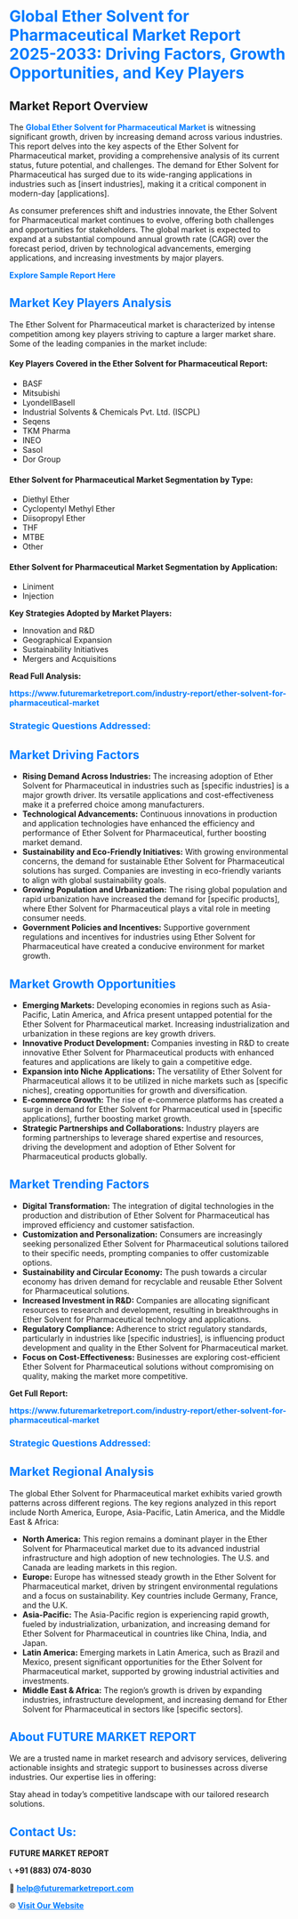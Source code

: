 <h1 style="color: #007BFF;">Global Ether Solvent for Pharmaceutical Market Report 2025-2033: Driving Factors, Growth Opportunities, and Key Players</h1>

<section id="overview">
<h2>Market Report Overview</h2>
<p>The <a href="https://www.futuremarketreport.com/industry-report/ether-solvent-for-pharmaceutical-market" style="color: #007BFF; text-decoration: none;"><strong>Global Ether Solvent for Pharmaceutical Market</strong></a> is witnessing significant growth, driven by increasing demand across various industries. This report delves into the key aspects of the Ether Solvent for Pharmaceutical market, providing a comprehensive analysis of its current status, future potential, and challenges. The demand for Ether Solvent for Pharmaceutical has surged due to its wide-ranging applications in industries such as [insert industries], making it a critical component in modern-day [applications].</p>
<p>As consumer preferences shift and industries innovate, the Ether Solvent for Pharmaceutical market continues to evolve, offering both challenges and opportunities for stakeholders. The global market is expected to expand at a substantial compound annual growth rate (CAGR) over the forecast period, driven by technological advancements, emerging applications, and increasing investments by major players.</p>
</section>

<section id="overview">
<p><a href="https://www.futuremarketreport.com/request-sample/reportId=59133" style="color: #007BFF; text-decoration: none;"><strong>Explore Sample Report Here</strong></a></p>
</section>

<section id="key-players">
<h2 style="color: #007BFF;">Market Key Players Analysis</h2>
<p>The Ether Solvent for Pharmaceutical market is characterized by intense competition among key players striving to capture a larger market share. Some of the leading companies in the market include:</p>
<h4>Key Players Covered in the Ether Solvent for Pharmaceutical Report:</h4>
<ul><li>BASF</li><li>Mitsubishi</li><li>LyondellBasell</li><li>Industrial Solvents &amp; Chemicals Pvt. Ltd. (ISCPL)</li><li>Seqens</li><li>TKM Pharma</li><li>INEO</li><li>Sasol</li><li>Dor Group</li></ul>
<h4>Ether Solvent for Pharmaceutical Market Segmentation by Type:</h4>
<ul><li>Diethyl Ether</li><li>Cyclopentyl Methyl Ether</li><li>Diisopropyl Ether</li><li>THF</li><li>MTBE</li><li>Other</li></ul>

<h4>Ether Solvent for Pharmaceutical Market Segmentation by Application:</h4>
<ul><li>Liniment</li><li>Injection</li></ul>
<p><strong>Key Strategies Adopted by Market Players:</strong></p>
<ul>
<li>Innovation and R&D</li>
<li>Geographical Expansion</li>
<li>Sustainability Initiatives</li>
<li>Mergers and Acquisitions</li>
</ul>
</section>

<section>
<p><strong>Read Full Analysis: </strong></p><a href="https://www.futuremarketreport.com/industry-report/ether-solvent-for-pharmaceutical-market" style="color: #007BFF; text-decoration: none;"><strong>https://www.futuremarketreport.com/industry-report/ether-solvent-for-pharmaceutical-market</strong></a>
<h3 style="color: #007BFF;">Strategic Questions Addressed:</h3>
</section>

<section id="driving-factors">
<h2 style="color: #007BFF;">Market Driving Factors</h2>
<ul>
<li><strong>Rising Demand Across Industries:</strong> The increasing adoption of Ether Solvent for Pharmaceutical in industries such as [specific industries] is a major growth driver. Its versatile applications and cost-effectiveness make it a preferred choice among manufacturers.</li>
<li><strong>Technological Advancements:</strong> Continuous innovations in production and application technologies have enhanced the efficiency and performance of Ether Solvent for Pharmaceutical, further boosting market demand.</li>
<li><strong>Sustainability and Eco-Friendly Initiatives:</strong> With growing environmental concerns, the demand for sustainable Ether Solvent for Pharmaceutical solutions has surged. Companies are investing in eco-friendly variants to align with global sustainability goals.</li>
<li><strong>Growing Population and Urbanization:</strong> The rising global population and rapid urbanization have increased the demand for [specific products], where Ether Solvent for Pharmaceutical plays a vital role in meeting consumer needs.</li>
<li><strong>Government Policies and Incentives:</strong> Supportive government regulations and incentives for industries using Ether Solvent for Pharmaceutical have created a conducive environment for market growth.</li>
</ul>
</section>

<section id="growth-opportunities">
<h2 style="color: #007BFF;">Market Growth Opportunities</h2>
<ul>
<li><strong>Emerging Markets:</strong> Developing economies in regions such as Asia-Pacific, Latin America, and Africa present untapped potential for the Ether Solvent for Pharmaceutical market. Increasing industrialization and urbanization in these regions are key growth drivers.</li>
<li><strong>Innovative Product Development:</strong> Companies investing in R&D to create innovative Ether Solvent for Pharmaceutical products with enhanced features and applications are likely to gain a competitive edge.</li>
<li><strong>Expansion into Niche Applications:</strong> The versatility of Ether Solvent for Pharmaceutical allows it to be utilized in niche markets such as [specific niches], creating opportunities for growth and diversification.</li>
<li><strong>E-commerce Growth:</strong> The rise of e-commerce platforms has created a surge in demand for Ether Solvent for Pharmaceutical used in [specific applications], further boosting market growth.</li>
<li><strong>Strategic Partnerships and Collaborations:</strong> Industry players are forming partnerships to leverage shared expertise and resources, driving the development and adoption of Ether Solvent for Pharmaceutical products globally.</li>
</ul>
</section>

<section id="trending-factors">
<h2 style="color: #007BFF;">Market Trending Factors</h2>
<ul>
<li><strong>Digital Transformation:</strong> The integration of digital technologies in the production and distribution of Ether Solvent for Pharmaceutical has improved efficiency and customer satisfaction.</li>
<li><strong>Customization and Personalization:</strong> Consumers are increasingly seeking personalized Ether Solvent for Pharmaceutical solutions tailored to their specific needs, prompting companies to offer customizable options.</li>
<li><strong>Sustainability and Circular Economy:</strong> The push towards a circular economy has driven demand for recyclable and reusable Ether Solvent for Pharmaceutical solutions.</li>
<li><strong>Increased Investment in R&D:</strong> Companies are allocating significant resources to research and development, resulting in breakthroughs in Ether Solvent for Pharmaceutical technology and applications.</li>
<li><strong>Regulatory Compliance:</strong> Adherence to strict regulatory standards, particularly in industries like [specific industries], is influencing product development and quality in the Ether Solvent for Pharmaceutical market.</li>
<li><strong>Focus on Cost-Effectiveness:</strong> Businesses are exploring cost-efficient Ether Solvent for Pharmaceutical solutions without compromising on quality, making the market more competitive.</li>
</ul>
</section>

<section>
<p><strong>Get Full Report: </strong></p><a href="https://www.futuremarketreport.com/industry-report/ether-solvent-for-pharmaceutical-market" style="color: #007BFF; text-decoration: none;"><strong>https://www.futuremarketreport.com/industry-report/ether-solvent-for-pharmaceutical-market</strong></a>
<h3 style="color: #007BFF;">Strategic Questions Addressed:</h3>
</section>


<section id="regional-analysis">
<h2 style="color: #007BFF;">Market Regional Analysis</h2>
<p>The global Ether Solvent for Pharmaceutical market exhibits varied growth patterns across different regions. The key regions analyzed in this report include North America, Europe, Asia-Pacific, Latin America, and the Middle East & Africa:</p>
<ul>
<li><strong>North America:</strong> This region remains a dominant player in the Ether Solvent for Pharmaceutical market due to its advanced industrial infrastructure and high adoption of new technologies. The U.S. and Canada are leading markets in this region.</li>
<li><strong>Europe:</strong> Europe has witnessed steady growth in the Ether Solvent for Pharmaceutical market, driven by stringent environmental regulations and a focus on sustainability. Key countries include Germany, France, and the U.K.</li>
<li><strong>Asia-Pacific:</strong> The Asia-Pacific region is experiencing rapid growth, fueled by industrialization, urbanization, and increasing demand for Ether Solvent for Pharmaceutical in countries like China, India, and Japan.</li>
<li><strong>Latin America:</strong> Emerging markets in Latin America, such as Brazil and Mexico, present significant opportunities for the Ether Solvent for Pharmaceutical market, supported by growing industrial activities and investments.</li>
<li><strong>Middle East & Africa:</strong> The region’s growth is driven by expanding industries, infrastructure development, and increasing demand for Ether Solvent for Pharmaceutical in sectors like [specific sectors].</li>
</ul>
</section>

<footer>
<h2 style="color: #007BFF;">About FUTURE MARKET REPORT</h2>
<p>We are a trusted name in market research and advisory services, delivering actionable insights and strategic support to businesses across diverse industries. Our expertise lies in offering:</p>

<p>Stay ahead in today’s competitive landscape with our tailored research solutions.</p>

<h2 style="color: #007BFF;">Contact Us:</h2>
<p><strong>FUTURE MARKET REPORT</strong></p>
<p>📞 <strong>+91 (883) 074-8030</strong></p>
<p>📧 <strong><a href="mailto:help@futuremarketreport.com" style="color: #007BFF;">help@futuremarketreport.com</a></strong></p>
<p>🌐 <strong><a href="https://www.futuremarketreport.com/" style="color: #007BFF;">Visit Our Website</a></strong></p>
</footer>